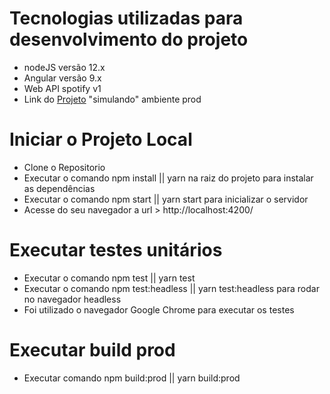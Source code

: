 # Tecnologias utilizadas para desenvolvimento do projeto

- nodeJS versão 12.x
- Angular versão 9.x
- Web API spotify v1
- Link do [Projeto](https://spotify-experience.netlify.com/login) "simulando" ambiente prod

# Iniciar o Projeto Local

- Clone o Repositorio
- Executar o comando npm install || yarn na raiz do projeto para instalar as dependências
- Executar o comando npm start || yarn start para inicializar o servidor
- Acesse do seu navegador a url > http://localhost:4200/

# Executar testes unitários

- Executar o comando npm test || yarn test
- Executar o comando npm test:headless || yarn test:headless para rodar no navegador headless
- Foi utilizado o navegador Google Chrome para executar os testes

# Executar build prod

- Executar comando npm build:prod || yarn build:prod
